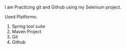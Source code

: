 I am Practicing git and Github using my Selenium project.

Used Platforms: 
1. Spring tool suite
2. Maven Project
3. Git
4. Github
